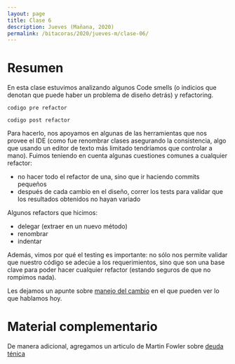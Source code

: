 ```yaml
---
layout: page
title: Clase 6
description: Jueves (Mañana, 2020)
permalink: /bitacoras/2020/jueves-m/clase-06/
---
```


# Resumen

En esta clase estuvimos analizando algunos Code smells (o indicios que denotan que puede haber un problema de diseño detrás) y refactoring.

  ```codigo pre refactor```

  ```codigo post refactor```

Para hacerlo, nos apoyamos en algunas de las herramientas que nos provee el IDE (como fue renombrar clases asegurando la consistencia, algo que usando un editor de texto más limitado tendríamos que controlar a mano).
Fuimos teniendo en cuenta algunas cuestiones comunes a cualquier refactor:
  - no hacer todo el refactor de una, sino que ir haciendo commits pequeños
  - después de cada cambio en el diseño, correr los tests para validar que los resultados obtenidos no hayan variado

Algunos refactors que hicimos:
 - delegar (extraer en un nuevo método)
 - renombrar
 - indentar

Además, vimos por qué el testing es importante: no sólo nos permite validar que nuestro código se adecúe a los requerimientos, sino que son una base clave para poder hacer cualquier refactor (estando seguros de que no rompimos nada).

Les dejamos un apunte sobre [manejo del cambio](https://docs.google.com/document/d/1cAje0qwy3Cus_ob0r-tatbcT01sDFeLt3MmSVmLeSxk/edit) en el que pueden ver lo que hablamos hoy.

# Material complementario

De manera adicional, agregamos un articulo de Martin Fowler sobre [deuda ténica](https://martinfowler.com/bliki/TechnicalDebt.html)
